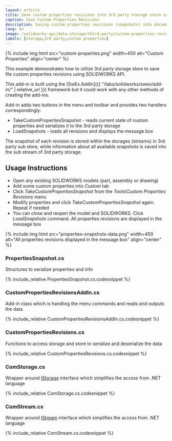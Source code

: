 ```yaml
---
layout: article
title: Save custom properties revisions into 3rd party storage store using SOLIDWORKS API
caption: Save Custom Properties Revisions
description: Saving custom properties revisions (snapshots) into document 3rd party storage store using SOLIDWORKS API
lang: en
image: /solidworks-api/data-storage/third-party/custom-properties-revisions/properties-snapshots-data.png
labels: [storage,3rd party,custom properties]
---
```

{% include img.html src="custom-properties.png" width=450 alt="Custom Properties" align="center" %}

This example demonstrates how to utilize 3rd party storage store to save file custom properties revisions using SOLIDWORKS API.

This add-in is built using the [SwEx.AddIn]({{ "/labs/solidworks/swex/add-in/" | relative_url }}) framework but it could work with any other methods of creating the add-ins.

Add-in adds two buttons in the menu and toolbar and provides two handlers correspondingly: 

* TakeCustomPropertiesSnapshot - reads current state of custom properties and serializes it to the 3rd party storage
* LoadSnapshots - loads all revisions and displays the message box

The snapshot of each revision is stored within the storages (streams) in 3rd party sub store, while information about all available snapshots is saved into the sub stream of 3rd party storage.

## Usage Instructions

* Open any existing SOLIDWORKS models (part, assembly or drawing)
* Add some custom properties into *Custom* tab
* Click *TakeCustomPropertiesSnapshot* from the *Tools\Custom Properties Revisions* menu
* Modify properties and click *TakeCustomPropertiesSnapshot* again. Repeat if needed
* You can close and reopen the model and SOLIDWORKS. Click *LoadSnapshots* command. All properties revisions are displayed in the message box

{% include img.html src="properties-snapshots-data.png" width=450 alt="All properties revisions displayed in the message box" align="center" %}

### PropertiesSnapshot.cs

Structures to serialize properties and info

{% include_relative PropertiesSnapshot.cs.codesnippet %}

### CustomPropertiesRevisionsAddIn.cs

Add-in class which is handling the menu commands and reads and outputs the data

{% include_relative CustomPropertiesRevisionsAddIn.cs.codesnippet %}

### CustomPropertiesRevisions.cs

Functions to access storage and store to serialize and deserialize the data

{% include_relative CustomPropertiesRevisions.cs.codesnippet %}

### ComStorage.cs

Wrapper around [IStorage](https://docs.microsoft.com/en-us/windows/desktop/api/objidl/nn-objidl-istorage) interface which simplifies the access from .NET language

{% include_relative ComStorage.cs.codesnippet %}

### ComStream.cs

Wrapper around [IStream](https://docs.microsoft.com/en-us/windows/desktop/api/objidl/nn-objidl-istream) interface which simplifies the access from .NET language

{% include_relative ComStream.cs.codesnippet %}
